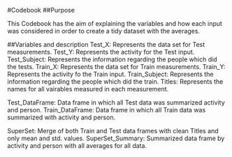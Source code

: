 #Codebook
##Purpose

This Codebook has the aim of explaining the variables and how each input was considered in order to create a tidy dataset with the averages.

##Variables and description
Test_X: Represents the data set for Test measurements.
Test_Y: Represents the activity for the Test input.
Test_Subject: Represents the information regarding the people which did the tests.
Train_X: Represents the data set for Train measurements.
Train_Y: Represents the activity fo the Train input.
Train_Subject: Represents the information regarding the people which did the train.
Titles: Represents the names for all vairables measured in each measurement.

Test_DataFrame: Data frame in which all Test data was summarized activity and person.
Train_DataFrame: Data frame in which all Train data was summarized with activity and person.

SuperSet: Merge of both Train and Test data frames with clean Titles and only mean and std. values.
SuperSet_Summary: Summarized data frame by activity and person with all averages for all data.




